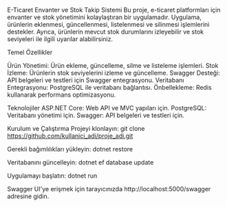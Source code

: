 E-Ticaret Envanter ve Stok Takip Sistemi
Bu proje, e-ticaret platformları için envanter ve stok yönetimini kolaylaştıran bir uygulamadır. Uygulama, ürünlerin eklenmesi, güncellenmesi, listelenmesi ve silinmesi işlemlerini destekler. Ayrıca, ürünlerin mevcut stok durumlarını izleyebilir ve stok seviyeleri ile ilgili uyarılar alabilirsiniz.

Temel Özellikler

Ürün Yönetimi: Ürün ekleme, güncelleme, silme ve listeleme işlemleri.
Stok İzleme: Ürünlerin stok seviyelerini izleme ve güncelleme.
Swagger Desteği: API belgeleri ve testleri için Swagger entegrasyonu.
Veritabanı Entegrasyonu: PostgreSQL ile veritabanı bağlantısı.
Önbellekleme: Redis kullanarak performans optimizasyonu.

Teknolojiler
ASP.NET Core: Web API ve MVC yapıları için.
PostgreSQL: Veritabanı yönetimi için.
Swagger: API belgeleri ve testleri için.


Kurulum ve Çalıştırma
Projeyi klonlayın:
git clone https://github.com/kullanici_adi/proje_adi.git

Gerekli bağımlılıkları yükleyin:
dotnet restore

Veritabanını güncelleyin:
dotnet ef database update

Uygulamayı başlatın:
dotnet run

Swagger UI'ye erişmek için tarayıcınızda http://localhost:5000/swagger adresine gidin.
